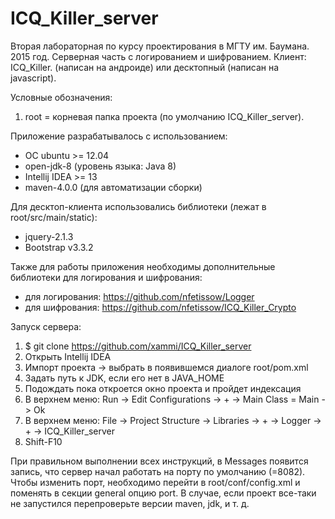 # ICQ_Killer_server

Вторая лабораторная по курсу проектирования в МГТУ им. Баумана. 2015 год.
Серверная часть с логированием и шифрованием.
Клиент: ICQ_Killer. (написан на андроиде) или десктопный (написан на javascript).

Условные обозначения:
1) root = корневая папка проекта (по умолчанию ICQ_Killer_server).

Приложение разрабатывалось с использованием: 
 - ОС ubuntu >= 12.04
 - open-jdk-8 (уровень языка: Java 8)
 - Intellij IDEA >= 13 
 - maven-4.0.0 (для автоматизации сборки)

Для десктоп-клиента использовались библиотеки (лежат в root/src/main/static):
 - jquery-2.1.3
 - Bootstrap v3.3.2

Также для работы приложения необходимы дополнительные библиотеки для логирования и шифрования:
 - для логирования: https://github.com/nfetissow/Logger
 - для шифрования: https://github.com/nfetissow/ICQ_Killer_Crypto

Запуск сервера:

1) $ git clone https://github.com/xammi/ICQ_Killer_server
2) Открыть Intellij IDEA
3) Импорт проекта -> выбрать в появившемся диалоге root/pom.xml
4) Задать путь к JDK, если его нет в JAVA_HOME
5) Подождать пока откроется окно проекта и пройдет индексация
6) В верхнем меню: Run -> Edit Configurations -> + -> Main Class = Main -> Ok
7) В верхнем меню: File -> Project Structure -> Libraries -> + -> Logger -> + -> ICQ_Killer_server
8) Shift-F10

При правильном выполнении всех инструкций, в Messages появится запись, что сервер начал работать на порту по умолчанию (=8082).
Чтобы изменить порт, необходимо перейти в root/conf/config.xml и поменять в секции general опцию port.
В случае, если проект все-таки не запустился перепроверьте версии maven, jdk, и т. д.